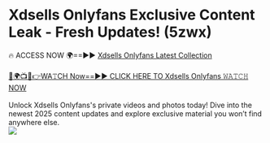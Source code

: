 # Xdsells Onlyfans Exclusive Content Leak - Fresh Updates! (5zwx)

🔥 ACCESS NOW 🌍==►► <a href="https://tinyurl.com/kvy9nzfs" rel="nofollow">Xdsells Onlyfans Latest Collection</a>
<br><br>
[🔴🌍📺📱👉WA𝚃CH Now==►► CLICK HERE TO Xdsells Onlyfans 𝚆𝙰𝚃𝙲𝙷 NOW](https://tinyurl.com/kvy9nzfs)
<br><br>
Unlock Xdsells Onlyfans's private videos and photos today! Dive into the newest 2025 content updates and explore exclusive material you won’t find anywhere else.
<br>
<a href="https://tinyurl.com/kvy9nzfs" rel="nofollow" data-target="animated-image.originalLink"><img src="https://camo.githubusercontent.com/8a4f000d20f83aca3bf7ec5f350d767afa0574a8a352519fd8cfa583a6f93a33/68747470733a2f2f692e696d6775722e636f6d2f644a486b345a712e676966" data-canonical-src="https://i.imgur.com/dJHk4Zq.gif" style="max-width: 100%; display: inline-block;" data-target="animated-image.originalImage"></a>
<br>
